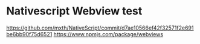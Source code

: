 # Nativescript Webview test

https://github.com/mxth/NativeScript/commit/d7ae10566ef42f32571f2e691be6bb90f75d6521
https://www.npmjs.com/package/webviews

